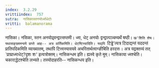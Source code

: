 ```yaml
---
index:  3.2.29
vrittiindex:  757
sutra:  नासिकास्तनयोर्ध्माधेटोः
vritti:  balamanorama 
---
```


नासिका। नसिका, स्तन अनयोद्र्वन्द्वात्सप्तमी। ध्मा, धेट् अनयोः द्वन्द्वात्पञ्चम्यर्थे षष्ठी। `ख'शिति शेषः। यथासङ्ख्यमन्वये प्राप्ते आह-- अत्र वार्तिकमिति। धेटष्टित्त्वादिति। यद्यपि `टिड्ढे'त्यत्र टिदाद्यन्तं यददन्तं प्रातिपदिकमिति व्याख्यातम्, तथापि टित्त्वस्यावयवे अचरितार्थत्वान्ङीबिति हरदत्तः। अत्र यद्वक्तव्यं तत् `प्राघ्राध्माधेट्?दृशः शः' इत्यत्रोक्तम्। नासिकन्धम इति। ह्यस्वे कृते मुम्। नासिकाया ध्मश्चेति। चकाराद्धेटश्चेति लभ्यते। तस्योदाहरति-- नासिकन्धय इति।


